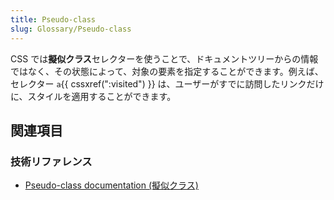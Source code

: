 ```yaml
---
title: Pseudo-class
slug: Glossary/Pseudo-class
---
```

CSS では**擬似クラス**セレクターを使うことで、ドキュメントツリーからの情報ではなく、その状態によって、対象の要素を指定することができます。例えば、セレクター `a`{{ cssxref(":visited") }} は、ユーザーがすでに訪問したリンクだけに、スタイルを適用することができます。

## 関連項目

### 技術リファレンス

- [Pseudo-class documentation (擬似クラス)](/ja/docs/Web/CSS/Pseudo-classes)
